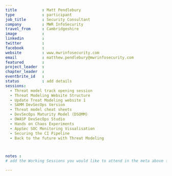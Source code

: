 ```yaml
---
title           : Matt Pendlebury
type            : participant
job_title       : Security Consultant
company         : MWR InfoSecurity
travel_from     : Cambridgeshire
image           : 
linkedin        :
twitter         :
facebook        :
website         : www.mwrinfosecurity.com
email           : matthew.pendlebury@mwrinfosecurity.com
featured        :
project_leader  :
chapter_leader  :
eventbrite_id   :
status          : add details
sessions:
  - Threat model track opening session
  - Threat Modeling Website Structure
  - Update Treat Modeling website 1
  - SAMM DevSecOps Version
  - Threat model cheat sheets
  - DevSecOps Maturity Model (DSOMM)
  - OWASP DevSecOps Studio
  - Hands on Chaos Experiments
  - AppSec SOC Monitoring Visualisation
  - Securing the CI Pipeline
  - Back to the future with Threat Modeling



notes :
# add the Working Sessions you would like to attend in the meta above (use the session's title) e.g. sessions (one per line): -Security Playbooks Diagrams -Hackathon Daily Sessions

---
```


<!-- put more details about participant here -->
